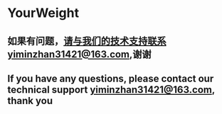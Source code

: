 # YourWeight
## 如果有问题，请与我们的技术支持联系yiminzhan31421@163.com,谢谢
## If you have any questions, please contact our technical support yiminzhan31421@163.com, thank you

